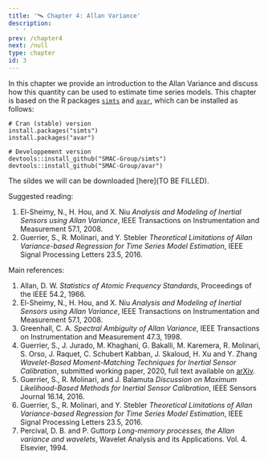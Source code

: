 ```yaml
---
title: '🛰 Chapter 4: Allan Variance'
description:
  ' '
prev: /chapter4
next: /null
type: chapter
id: 3
---
```


<exercise id="1" title="General Information">

In this chapter we provide an introduction to the Allan Variance and discuss how this quantity can be used to estimate time series models. This chapter is based on the R packages [`simts`](https://smac-group.github.io/simts/index.html) and [`avar`](https://smac-group.github.io/avar/index.html), which can be installed as follows:

```{r}
# Cran (stable) version
install.packages("simts")
install.packages("avar")

# Developpement version
devtools::install_github("SMAC-Group/simts")
devtools::install_github("SMAC-Group/avar")
```

The sildes we will can be downloaded [here](TO BE FILLED). 

Suggested reading:

1. El-Sheimy, N., H. Hou, and X. Niu *Analysis and Modeling of Inertial Sensors using Allan Variance*, IEEE Transactions on Instrumentation and Measurement 57.1, 2008.
2. Guerrier, S., R. Molinari, and Y. Stebler *Theoretical Limitations of Allan Variance-based Regression for Time Series Model Estimation*, IEEE Signal Processing Letters 23.5, 2016.

Main references:

1. Allan, D. W. *Statistics of Atomic Frequency Standards*, Proceedings of the IEEE 54.2, 1966.
2. El-Sheimy, N., H. Hou, and X. Niu *Analysis and Modeling of Inertial Sensors using Allan Variance*, IEEE Transactions on Instrumentation and Measurement 57.1, 2008.
3. Greenhall, C. A. *Spectral Ambiguity of Allan Variance*, IEEE Transactions on Instrumentation and Measurement 47.3, 1998.
4. Guerrier, S., J. Jurado, M. Khaghani, G. Bakalli, M. Karemera, R. Molinari, S. Orso, J. Raquet, C. Schubert Kabban, J. Skaloud, H. Xu and Y. Zhang *Wavelet-Based Moment-Matching Techniques for Inertial Sensor Calibration*, submitted working paper, 2020, full text available on [arXiv](https://arxiv.org/abs/1911.07049).
5. Guerrier, S., R. Molinari, and J. Balamuta *Discussion on Maximum Likelihood-Based Methods for Inertial Sensor Calibration*, IEEE Sensors Journal 16.14, 2016.
6. Guerrier, S., R. Molinari, and Y. Stebler *Theoretical Limitations of Allan Variance-based Regression for Time Series Model Estimation*, IEEE Signal Processing Letters 23.5, 2016.
7. Percival, D. B. and P. Guttorp *Long-memory processes, the Allan variance and wavelets*, Wavelet Analysis and its Applications. Vol. 4. Elsevier, 1994.

</exercise>

<exercise id="2" title="Plotting the Allan Variance">

</exercise>

<exercise id="3" title="Parameter Estimation with the Allan Variance">

</exercise>

<exercise id="4" title="jh">

</exercise>

<exercise id="5" title="Plotting the Allan Variance">

</exercise>
